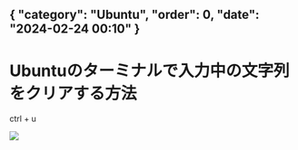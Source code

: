 { "category": "Ubuntu",  "order": 0, "date": "2024-02-24 00:10" }
---
# Ubuntuのターミナルで入力中の文字列をクリアする方法

ctrl + u

![](../images/ubuntu-terminal-input-clear.jpg)
